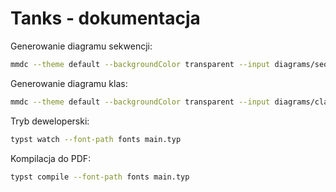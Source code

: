 # Tanks - dokumentacja

Generowanie diagramu sekwencji:

```bash
mmdc --theme default --backgroundColor transparent --input diagrams/sequence.mmd --output imgs/sequence.png
```

Generowanie diagramu klas:

```bash
mmdc --theme default --backgroundColor transparent --input diagrams/class.mmd --output imgs/class.png
```

Tryb deweloperski:

```bash
typst watch --font-path fonts main.typ
```

Kompilacja do PDF:

```bash
typst compile --font-path fonts main.typ
```

